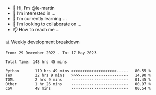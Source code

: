 - 👋 Hi, I’m @le-martin
- 👀 I’m interested in ...
- 🌱 I’m currently learning ...
- 💞️ I’m looking to collaborate on ...
- 📫 How to reach me ...

<!---
Tutorial for using WakaTime stats in GitHub profile: https://github.com/athul/waka-readme
-->

📊 Weekly development breakdown
<!--START_SECTION:waka-->

```text
From: 29 December 2022 - To: 17 May 2023

Total Time: 148 hrs 45 mins

Python       119 hrs 49 mins >>>>>>>>>>>>>>>>>>>>-----   80.55 %
TeX          22 hrs 9 mins   >>>>---------------------   14.90 %
TOML         2 hrs 9 mins    -------------------------   01.45 %
Other        1 hr 26 mins    -------------------------   00.97 %
CSV          48 mins         -------------------------   00.54 %
```

<!--END_SECTION:waka-->

<!---
le-martin/le-martin is a ✨ special ✨ repository because its `README.md` (this file) appears on your GitHub profile.
You can click the Preview link to take a look at your changes.
--->
